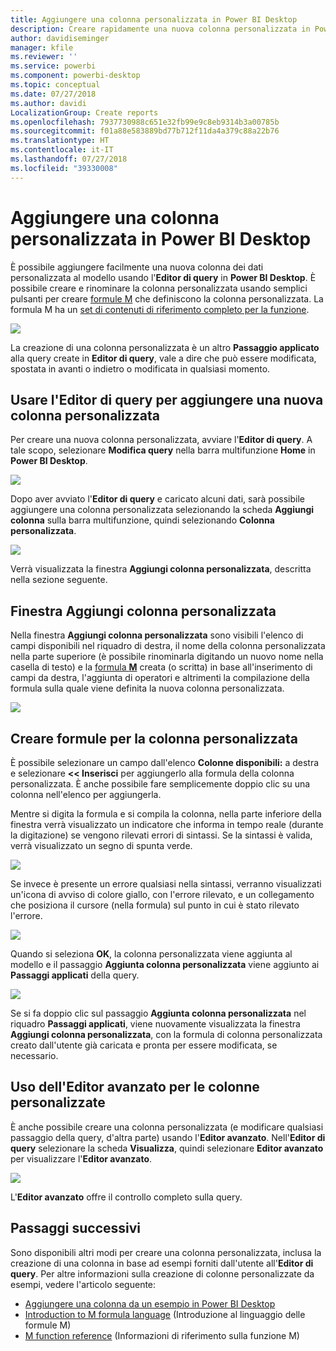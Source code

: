 ```yaml
---
title: Aggiungere una colonna personalizzata in Power BI Desktop
description: Creare rapidamente una nuova colonna personalizzata in Power BI Desktop
author: davidiseminger
manager: kfile
ms.reviewer: ''
ms.service: powerbi
ms.component: powerbi-desktop
ms.topic: conceptual
ms.date: 07/27/2018
ms.author: davidi
LocalizationGroup: Create reports
ms.openlocfilehash: 7937730988c651e32fb99e9c8eb9314b3a00785b
ms.sourcegitcommit: f01a88e583889bd77b712f11da4a379c88a22b76
ms.translationtype: HT
ms.contentlocale: it-IT
ms.lasthandoff: 07/27/2018
ms.locfileid: "39330008"
---
```

# <a name="add-a-custom-column-in-power-bi-desktop"></a>Aggiungere una colonna personalizzata in Power BI Desktop
È possibile aggiungere facilmente una nuova colonna dei dati personalizzata al modello usando l'**Editor di query** in **Power BI Desktop**. È possibile creare e rinominare la colonna personalizzata usando semplici pulsanti per creare [formule M](https://msdn.microsoft.com/library/mt270235.aspx) che definiscono la colonna personalizzata. La formula M ha un [set di contenuti di riferimento completo per la funzione](https://msdn.microsoft.com/library/mt779182.aspx). 

![](media/desktop-add-custom-column/add-custom-column_01.png)

La creazione di una colonna personalizzata è un altro **Passaggio applicato** alla query create in **Editor di query**, vale a dire che può essere modificata, spostata in avanti o indietro o modificata in qualsiasi momento.

## <a name="use-query-editor-to-add-a-new-custom-column"></a>Usare l'Editor di query per aggiungere una nuova colonna personalizzata
Per creare una nuova colonna personalizzata, avviare l'**Editor di query**. A tale scopo, selezionare **Modifica query** nella barra multifunzione **Home** in **Power BI Desktop**.

![](media/desktop-add-custom-column/add-column-from-example_02.png)

Dopo aver avviato l'**Editor di query** e caricato alcuni dati, sarà possibile aggiungere una colonna personalizzata selezionando la scheda **Aggiungi colonna** sulla barra multifunzione, quindi selezionando **Colonna personalizzata**.

![](media/desktop-add-custom-column/add-custom-column_02.png)

Verrà visualizzata la finestra **Aggiungi colonna personalizzata**, descritta nella sezione seguente.

## <a name="the-add-custom-column-window"></a>Finestra Aggiungi colonna personalizzata
Nella finestra **Aggiungi colonna personalizzata** sono visibili l'elenco di campi disponibili nel riquadro di destra, il nome della colonna personalizzata nella parte superiore (è possibile rinominarla digitando un nuovo nome nella casella di testo) e la [formula **M**](https://msdn.microsoft.com/library/mt779182.aspx) creata (o scritta) in base all'inserimento di campi da destra, l'aggiunta di operatori e altrimenti la compilazione della formula sulla quale viene definita la nuova colonna personalizzata. 

![](media/desktop-add-custom-column/add-custom-column_03.png)

## <a name="create-formulas-for-your-custom-column"></a>Creare formule per la colonna personalizzata
È possibile selezionare un campo dall'elenco **Colonne disponibili:** a destra e selezionare **<< Inserisci** per aggiungerlo alla formula della colonna personalizzata. È anche possibile fare semplicemente doppio clic su una colonna nell'elenco per aggiungerla.

Mentre si digita la formula e si compila la colonna, nella parte inferiore della finestra verrà visualizzato un indicatore che informa in tempo reale (durante la digitazione) se vengono rilevati errori di sintassi. Se la sintassi è valida, verrà visualizzato un segno di spunta verde.

![](media/desktop-add-custom-column/add-custom-column_04.png)

Se invece è presente un errore qualsiasi nella sintassi, verranno visualizzati un'icona di avviso di colore giallo, con l'errore rilevato, e un collegamento che posiziona il cursore (nella formula) sul punto in cui è stato rilevato l'errore.

![](media/desktop-add-custom-column/add-custom-column_05.png)

Quando si seleziona **OK**, la colonna personalizzata viene aggiunta al modello e il passaggio **Aggiunta colonna personalizzata** viene aggiunto ai **Passaggi applicati** della query.

![](media/desktop-add-custom-column/add-custom-column_06.png)

Se si fa doppio clic sul passaggio **Aggiunta colonna personalizzata** nel riquadro **Passaggi applicati**, viene nuovamente visualizzata la finestra **Aggiungi colonna personalizzata**, con la formula di colonna personalizzata creato dall'utente già caricata e pronta per essere modificata, se necessario.

## <a name="using-the-advanced-editor-for-custom-columns"></a>Uso dell'Editor avanzato per le colonne personalizzate
È anche possibile creare una colonna personalizzata (e modificare qualsiasi passaggio della query, d'altra parte) usando l'**Editor avanzato**. Nell'**Editor di query** selezionare la scheda **Visualizza**, quindi selezionare **Editor avanzato** per visualizzare l'**Editor avanzato**.

![](media/desktop-add-custom-column/add-custom-column_07.png)

L'**Editor avanzato** offre il controllo completo sulla query.

## <a name="next-steps"></a>Passaggi successivi
Sono disponibili altri modi per creare una colonna personalizzata, inclusa la creazione di una colonna in base ad esempi forniti dall'utente all'**Editor di query**. Per altre informazioni sulla creazione di colonne personalizzate da esempi, vedere l'articolo seguente:

* [Aggiungere una colonna da un esempio in Power BI Desktop](desktop-add-column-from-example.md)
* [Introduction to M formula language](https://msdn.microsoft.com/library/mt270235.aspx) (Introduzione al linguaggio delle formule M)
* [M function reference](https://msdn.microsoft.com/library/mt779182.aspx) (Informazioni di riferimento sulla funzione M)  

